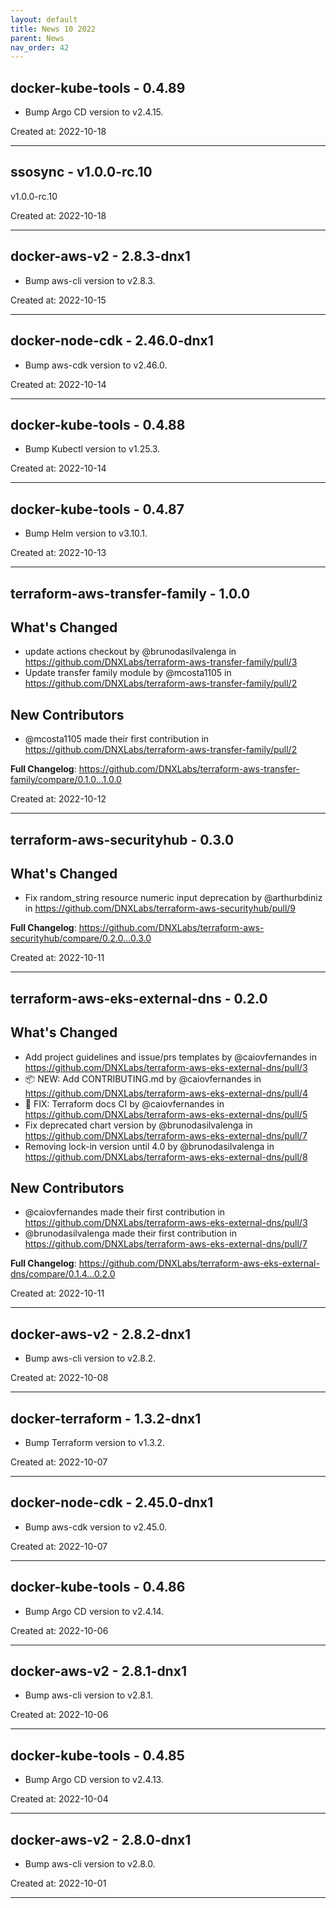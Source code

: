 ```yaml
---
layout: default
title: News 10 2022
parent: News
nav_order: 42
---
```




## docker-kube-tools - 0.4.89
- Bump Argo CD version to v2.4.15.

Created at: 2022-10-18

---


## ssosync - v1.0.0-rc.10
v1.0.0-rc.10

Created at: 2022-10-18

---


## docker-aws-v2 - 2.8.3-dnx1
- Bump aws-cli version to v2.8.3.

Created at: 2022-10-15

---


## docker-node-cdk - 2.46.0-dnx1
- Bump aws-cdk version to v2.46.0.

Created at: 2022-10-14

---


## docker-kube-tools - 0.4.88
- Bump Kubectl version to v1.25.3.

Created at: 2022-10-14

---


## docker-kube-tools - 0.4.87
- Bump Helm version to v3.10.1.

Created at: 2022-10-13

---


## terraform-aws-transfer-family - 1.0.0
## What's Changed
* update actions checkout by @brunodasilvalenga in https://github.com/DNXLabs/terraform-aws-transfer-family/pull/3
* Update transfer family module by @mcosta1105 in https://github.com/DNXLabs/terraform-aws-transfer-family/pull/2

## New Contributors
* @mcosta1105 made their first contribution in https://github.com/DNXLabs/terraform-aws-transfer-family/pull/2

**Full Changelog**: https://github.com/DNXLabs/terraform-aws-transfer-family/compare/0.1.0...1.0.0

Created at: 2022-10-12

---


## terraform-aws-securityhub - 0.3.0
## What's Changed
* Fix random_string resource numeric input deprecation by @arthurbdiniz in https://github.com/DNXLabs/terraform-aws-securityhub/pull/9


**Full Changelog**: https://github.com/DNXLabs/terraform-aws-securityhub/compare/0.2.0...0.3.0

Created at: 2022-10-11

---


## terraform-aws-eks-external-dns - 0.2.0
## What's Changed
* Add project guidelines and issue/prs templates by @caiovfernandes in https://github.com/DNXLabs/terraform-aws-eks-external-dns/pull/3
* 📦 NEW: Add CONTRIBUTING.md by @caiovfernandes in https://github.com/DNXLabs/terraform-aws-eks-external-dns/pull/4
* 🐛 FIX: Terraform docs CI by @caiovfernandes in https://github.com/DNXLabs/terraform-aws-eks-external-dns/pull/5
* Fix deprecated chart version by @brunodasilvalenga in https://github.com/DNXLabs/terraform-aws-eks-external-dns/pull/7
* Removing lock-in version until 4.0 by @brunodasilvalenga in https://github.com/DNXLabs/terraform-aws-eks-external-dns/pull/8

## New Contributors
* @caiovfernandes made their first contribution in https://github.com/DNXLabs/terraform-aws-eks-external-dns/pull/3
* @brunodasilvalenga made their first contribution in https://github.com/DNXLabs/terraform-aws-eks-external-dns/pull/7

**Full Changelog**: https://github.com/DNXLabs/terraform-aws-eks-external-dns/compare/0.1.4...0.2.0

Created at: 2022-10-11

---


## docker-aws-v2 - 2.8.2-dnx1
- Bump aws-cli version to v2.8.2.

Created at: 2022-10-08

---


## docker-terraform - 1.3.2-dnx1
- Bump Terraform version to v1.3.2.

Created at: 2022-10-07

---


## docker-node-cdk - 2.45.0-dnx1
- Bump aws-cdk version to v2.45.0.

Created at: 2022-10-07

---


## docker-kube-tools - 0.4.86
- Bump Argo CD version to v2.4.14.

Created at: 2022-10-06

---


## docker-aws-v2 - 2.8.1-dnx1
- Bump aws-cli version to v2.8.1.

Created at: 2022-10-06

---


## docker-kube-tools - 0.4.85
- Bump Argo CD version to v2.4.13.

Created at: 2022-10-04

---


## docker-aws-v2 - 2.8.0-dnx1
- Bump aws-cli version to v2.8.0.

Created at: 2022-10-01

---

